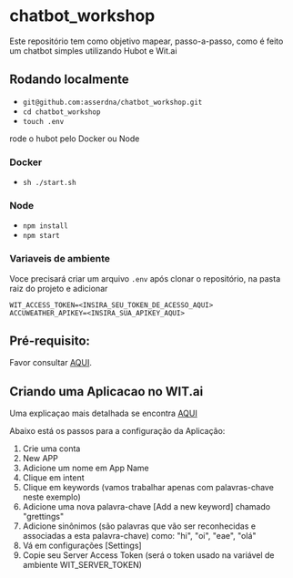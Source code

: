 # chatbot_workshop
Este repositório tem como objetivo mapear, passo-a-passo, como é feito um chatbot simples utilizando Hubot e Wit.ai

## Rodando localmente
- `git@github.com:asserdna/chatbot_workshop.git`
- `cd chatbot_workshop`
- `touch .env`

rode o hubot pelo Docker ou Node

### Docker
- `sh ./start.sh`

### Node
- `npm install`
- `npm start`

### Variaveis de ambiente
Voce precisará criar um arquivo `.env` após clonar o repositório, na pasta raiz do projeto e adicionar
```
WIT_ACCESS_TOKEN=<INSIRA_SEU_TOKEN_DE_ACESSO_AQUI>
ACCUWEATHER_APIKEY=<INSIRA_SUA_APIKEY_AQUI>
```

## Pré-requisito:
Favor consultar [AQUI](https://github.com/asserdna/chatbot_workshop/wiki/02-Preparando-ambiente).


## Criando uma Aplicacao no WIT.ai
Uma explicaçao mais detalhada se encontra [AQUI](https://github.com/asserdna/chatbot_workshop/wiki/04-Wit.ai)

Abaixo está os passos para a configuração da Aplicação:
1. Crie uma conta
2. New APP
3. Adicione um nome em App Name
4. Clique em intent
5. Clique em keywords (vamos trabalhar apenas com palavras-chave neste exemplo)
5. Adicione uma nova palavra-chave [Add a new keyword] chamado "grettings"
6. Adicione sinônimos (são palavras que vão ser reconhecidas e associadas a esta palavra-chave) como: "hi", "oi", "eae", "olá"
7. Vá em configurações [Settings]
8. Copie seu Server Access Token (será o token usado na variável de ambiente WIT_SERVER_TOKEN)
